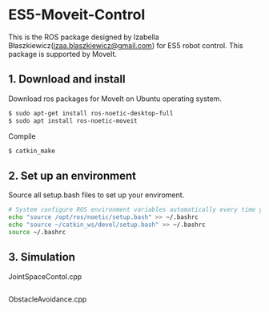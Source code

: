 # ES5-Moveit-Control
This is the ROS package designed by Izabella Błaszkiewicz(izaa.blaszkiewicz@gmail.com) for ES5 robot control. 
This package is supported by MoveIt.

## 1. Download and install
Download ros packages for MoveIt on Ubuntu operating system.
```bash
$ sudo apt-get install ros-noetic-desktop-full
$ sudo apt install ros-noetic-moveit
```

Compile
```bash
$ catkin_make
```

## 2. Set up an environment
Source all setup.bash files to set up your enviroment.
```bash
# System configure ROS environment variables automatically every time you open a ternimal
echo "source /opt/ros/noetic/setup.bash" >> ~/.bashrc
echo "source ~/catkin_ws/devel/setup.bash" >> ~/.bashrc
source ~/.bashrc
```

## 3. Simulation
JointSpaceContol.cpp
```bash

```

ObstacleAvoidance.cpp
```bash

```
